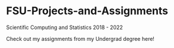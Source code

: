 # FSU-Projects-and-Assignments
Scientific Computing and Statistics 2018 - 2022

Check out my assignments from my Undergrad degree here!
